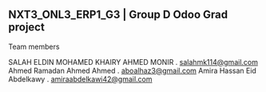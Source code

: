 
</body>
</html>

NXT3_ONL3_ERP1_G3 | Group D Odoo Grad project 
-
Team members

SALAH ELDIN MOHAMED KHAIRY AHMED MONIR . salahmk114@gmail.com
Ahmed Ramadan Ahmed Ahmed . aboalhaz3@gmail.com
Amira Hassan Eid Abdelkawy . amiraabdelkawi42@gmail.com

</body>
</html>
